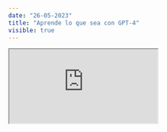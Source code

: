 ```yaml
---
date: "26-05-2023"
title: "Aprende lo que sea con GPT-4"
visible: true
---
```

<iframe src="https://www.youtube.com/embed/9ujFAK9yKj4" allowfullscreen></iframe>
